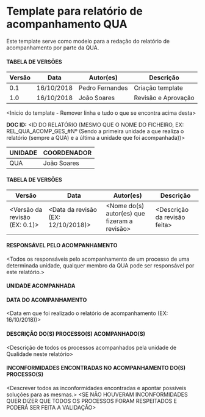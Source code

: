 # Template para relatório de acompanhamento QUA

Este template serve como modelo para a redação do relatório de acompanhamento por parte da QUA.

#### TABELA DE VERSÕES

| Versão | Data | Autor(es) | Descrição
|---|---|---|---
| 0.1 | 16/10/2018 | Pedro Fernandes | Criação template
| 1.0 | 16/10/2018 | João Soares | Revisão e Aprovação 

<Inicio do template - Remover linha e tudo o que se encontra acima desta>

**DOC ID:** <ID DO RELATÓRIO (MESMO QUE O NOME DO FICHEIRO, EX: REL_QUA_ACOMP_GES_#Nº (Sendo a primeira unidade a que realiza o relatório (sempre a QUA) e a última a unidade que foi acompanhada))>

| UNIDADE | COORDENADOR |
|---------|-------------|
|    QUA   | João Soares|

#### TABELA DE VERSÕES

| Versão | Data | Autor(es) | Descrição
|---|---|---|---
| <Versão da revisão (EX: 0.1)> | <Data da revisão (EX: 12/10/2018)> | <Nome do(s) autor(es) que fizeram a revisão> | <Descrição da revisão feita>|

#### RESPONSÁVEL PELO ACOMPANHAMENTO

<Todos os responsáveis pelo acompanhamento de um processo de uma determinada unidade, qualquer membro da QUA pode ser responsável por este relatório.>

#### UNIDADE ACOMPANHADA

<Qual a unidade que foi acompanhada pela equipa da QUA.>

#### DATA DO ACOMPANHAMENTO

<Data em que foi realizado o relatório de acompanhamento (EX: 16/10/2018))>

#### DESCRIÇÃO DO(S) PROCESSO(S) ACOMPANHADO(S)

<Descrição de todos os processos acompanhados pela unidade de Qualidade neste relatório>

#### INCONFORMIDADES ENCONTRADAS NO ACOMPANHAMENTO DO(S) PROCESSO(S)

<Descrever todos as inconformidades encontradas e apontar possíveis soluções para as mesmas.>
<SE NÃO HOUVERAM INCONFORMIDADES QUER DIZER QUE TODOS OS PROCESSOS FORAM RESPEITADOS E PODERÁ SER FEITA A VALIDAÇÃO>
